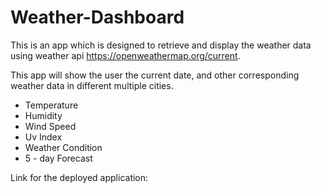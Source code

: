 # Weather-Dashboard

This is an app which is designed to retrieve and display the weather data using 
weather api https://openweathermap.org/current. 

This app will show the user the current date, and other corresponding weather data in different multiple cities. 
* Temperature
* Humidity
* Wind Speed
* Uv Index
* Weather Condition
* 5 - day Forecast 

Link for the deployed application: 

